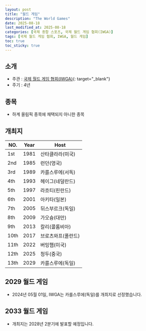 ```yaml
---
layout: post
title: "월드 게임"
description: "The World Games"
date: 2025-08-18
last_modified_at: 2025-08-18
categories: [국제 종합 스포츠, 국제 월드 게임 협회(IWGA)]
tags: [국제 월드 게임 협회, IWGA, 월드 게임]
toc: true
toc_sticky: true
---
```

## 소개
* 주관 : [국제 월드 게임 협회(IWGA)](https://www.theworldgames.org/){: target="_blank"}
* 주기 : 4년

## 종목
* 하계 올림픽 종목에 채택되지 아니한 종목

## 개최지

<html>
    <head>
        <meta charset="UTF-8">
    </head>
    <body>
        <table>
            <thead>
                <tr class="header-row">
                    <th class="col-no">NO.</th>
                    <th class="col-year">Year</th>
                    <th class="col-host">Host</th>
                </tr>
            </thead>
            <tbody>
                <tr>
                    <td>1st</td>
                    <td>1981</td>
                    <td>산타클라라(미국)</td>
                </tr>
                <tr>
                    <td>2nd</td>
                    <td>1985</td>
                    <td>런던(영국)</td>
                </tr>
                <tr>
                    <td>3rd</td>
                    <td>1989</td>
                    <td>카를스루에(서독)</td>
                </tr>
                <tr>
                    <td>4th</td>
                    <td>1993</td>
                    <td>헤이그(네덜란드)</td>
                </tr>
                <tr>
                    <td>5th</td>
                    <td>1997</td>
                    <td>라흐티(핀란드)</td>
                </tr>
                <tr>
                    <td>6th</td>
                    <td>2001</td>
                    <td>아키타(일본)</td>
                </tr>
                <tr>
                    <td>7th</td>
                    <td>2005</td>
                    <td>뒤스부르크(독일)</td>
                </tr>
                <tr>
                    <td>8th</td>
                    <td>2009</td>
                    <td>가오슝(대만)</td>
                </tr>
                <tr>
                    <td>9th</td>
                    <td>2013</td>
                    <td>칼리(콜롬비아)</td>
                </tr>
                <tr>
                    <td>10th</td>
                    <td>2017</td>
                    <td>브로츠와프(폴란드)</td>
                </tr>
                <tr>
                    <td>11th</td>
                    <td>2022</td>
                    <td>버밍햄(미국)</td>
                </tr>
                <tr>
                    <td>12th</td>
                    <td>2025</td>
                    <td>청두(중국)</td>
                </tr>
                <tr>
                    <td>13th</td>
                    <td>2029</td>
                    <td>카를스루에(독일)</td>
                </tr>
            </tbody>
        </table>
    </body>
</html>

## 2029 월드 게임
* 2024년 05월 01일, IWGA는 <span class="foreign-host">카를스루에(독일)</span>를 개최지로 선정했습니다.

## 2033 월드 게임
* 개최지는 2028년 2분기에 발표할 예정입니다.
